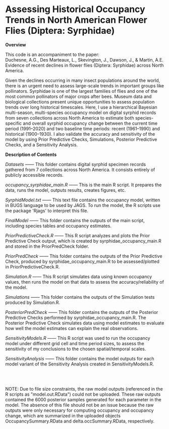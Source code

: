 # Assessing Historical Occupancy Trends in North American Flower Flies (Diptera: Syrphidae)

**Overview**

This code is an accompaniment to the paper:
<br>
Duchesne, A.G., Des Marteaux, L., Skevington, J., Dawson, J., & Martin, A.E. Evidence of recent declines in flower flies (Diptera: Syrphidae) across North America.

Given the declines occurring in many insect populations around the world, there is an urgent need to assess large-scale trends in important groups like pollinators. Syrphidae is one of the largest families of flies and one of the most common pollinators of major crops after bees. Museum data and biological collections present unique opportunities to assess population trends over long historical timescales. Here, I use a hierarchical Bayesian multi-season, multi-species occupancy model on digital syrphid records from seven collections across North America to estimate both species-specific and overall syrphid occupancy change between the current time period (1991–2020) and two baseline time periods: recent (1961–1990) and historical (1900–1930). I also validate the accuracy and sensitivity of the model by using Prior Predictive Checks, Simulations, Posterior Predictive Checks, and a Sensitivity Analysis.
 
**Description of Contents**

*Datasets* —— This folder contains digital syrphid specimen records gathered from 7 collections across North America. It consists entirely of publicly accessible records.

*occupancy_syrphidae_main.R* —— This is the main R script. It prepares the data, runs the model, outputs results, creates figures, etc.

*SyrphidModel.txt* —— This text file contains the occupancy model, written in BUGS language to be used by JAGS. To run the model, the R scripts use the package 'Rjags' to interpret this file.

*FinalModel* —— This folder contains the outputs of the main script, including species tables and occupancy estimates.

*PriorPredictiveCheck.R* —— This R script analyzes and plots the Prior Predictive Check output, which is created by syrphidae_occupancy_main.R and stored in the PriorPredCheck folder.

*PriorPredCheck* —— This folder contains the outputs of the Prior Predictive Check, produced by syrphidae_occupancy_main.R to be assessed/plotted in PriorPredictiveCheck.R.

*Simulation.R* —— This R script simulates data using known occupancy values, then runs the model on that data to assess the accuracy/reliability of the model.

*Simulations* —— This folder contains the outputs of the Simulation tests produced by Simulation.R.

*PosteriorPredCheck* —— This folder contains the outputs of the Posterior Predictive Checks performed by syrphidae_occupancy_main.R. The Posterior Predictive Check simulates data using model estimates to evaluate how well the model estimates can explain the real observations.

*SensitivityModels.R* —— This R script was used to run the occupancy model under different grid cell and time period sizes, to assess the sensitivity of my conclusions to the chosen spatial/temporal scales.

*SensitivityAnalysis* —— This folder contains the model outputs for each model variant of the Sensitivity Analysis created in SensitivityModels.R.

<br />&emsp;

NOTE: Due to file size constraints, the raw model outputs (referenced in the R scripts as "model.out.RData") could not be uploaded. These raw outputs contained the 6000 posterior samples generated for each parameter in the model. The absence of this file should not be an issue because the raw outputs were only necessary for computing occupancy and occupancy change, which are summarized in the uploaded objects OccupancySummary.RData and delta.occSummary.RData, respectively.
